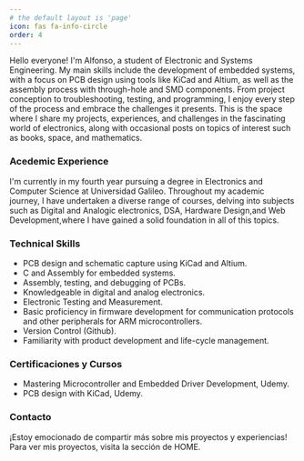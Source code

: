 ```yaml
---
# the default layout is 'page'
icon: fas fa-info-circle
order: 4
---
```


Hello everyone! I'm Alfonso, a student of Electronic and Systems Engineering. My main skills include the development of embedded systems, with a focus on PCB design using tools like KiCad and Altium, as well as the assembly process with through-hole and SMD components. From project conception to troubleshooting, testing, and programming, I enjoy every step of the process and embrace the challenges it presents. This is the space where I share my projects, experiences, and challenges in the fascinating world of electronics, along with occasional posts on topics of interest such as books, space, and mathematics.

### Acedemic Experience

I'm currently in my fourth year pursuing a degree in Electronics and Computer Science at Universidad Galileo. Throughout my academic journey, I have undertaken a diverse range of courses, delving into subjects such as Digital and Analogic electronics, DSA, Hardware Design,and Web Development,where I have gained a solid foundation in all of this topics.


### Technical Skills
- PCB design and schematic capture using KiCad and Altium.
- C and Assembly for embedded systems.
- Assembly, testing, and debugging of PCBs.
- Knowledgeable in digital and analog electronics.
- Electronic Testing and Measurement.
- Basic proficiency in firmware development for communication protocols and other peripherals for ARM microcontrollers.
- Version Control (Github).
- Familiarity with product development and life-cycle management.

<!--
### Experiencia Laboral
**Job Title:** Research Assistant  
**Duration:** January 2024 - Present

**Key Responsibilities:**
- Conducting research for specific projects affiliated with the university.
- Testing, debugging, and assembling PCBs as part of project requirements.
- Researching Machine Learning (ML) and Artificial Intelligence (AI) applications.
- Programming ARM microcontrollers and developing firmware for embedded systems.

**Skills and Techniques:**
- **PCB Design:** Proficient in designing PCBs using Altium Designer and KiCad, from concept to prototype and production.
- **Prototyping:** Hands-on experience in prototyping PCBs prior to sending them to fabrication shops.
- **Microcontroller Programming:** Skilled in programming microcontrollers in C and assembly language.
- **Testing Equipment:** Proficient in using oscilloscopes, power supplies, and logic analyzers for thorough testing and debugging processes.
- **Signal Integrity:** Strong understanding and application of signal integrity principles in electronic projects.
- **Digital and Analog Electronics:** Applied expertise in digital and analog electronics to develop and enhance projects.

-->
### Certificaciones y Cursos

- Mastering Microcontroller and Embedded Driver Development, Udemy.
- PCB design with KiCad, Udemy.

### Contacto

¡Estoy emocionado de compartir más sobre mis proyectos y experiencias! Para ver mis proyectos, visita la sección de HOME.

